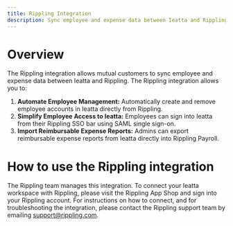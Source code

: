 ```yaml
---
title: Rippling Integration
description: Sync employee and expense data between Ieatta and Rippling
---
```

# Overview
The Rippling integration allows mutual customers to sync employee and expense data between Ieatta and Rippling. The Rippling integration allows you to:
1. **Automate Employee Management:** Automatically create and remove employee accounts in Ieatta directly from Rippling.
2. **Simplify Employee Access to Ieatta:** Employees can sign into Ieatta from their Rippling SSO bar using SAML single sign-on.
3. **Import Reimbursable Expense Reports:** Admins can export reimbursable expense reports from Ieatta directly into Rippling Payroll.

# How to use the Rippling integration
The Rippling team manages this integration. To connect your Ieatta workspace with Rippling, please visit the Rippling App Shop and sign into your Rippling account.
For instructions on how to connect, and for troubleshooting the integration, please contact the Rippling support team by emailing support@rippling.com.
